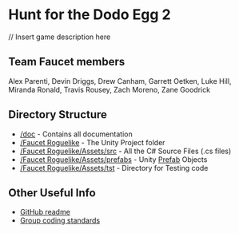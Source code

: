 Hunt for the Dodo Egg 2
======

// Insert game description here

 ## Team Faucet members
 Alex Parenti, Devin Driggs, Drew Canham, Garrett Oetken, Luke Hill, Miranda Ronald, Travis Rousey, Zach Moreno, Zane Goodrick

## Directory Structure
* [/doc](https://github.com/DDriggs00/383-Group-5/tree/master/doc) - Contains all documentation
* [/Faucet Roguelike](https://github.com/DDriggs00/383-Group-5/tree/master/Faucet%20Roguelike) - The Unity Project folder
* [/Faucet Roguelike/Assets/src](https://github.com/DDriggs00/383-Group-5/tree/master/Faucet%20Roguelike/Assets/src) - All the C# Source Files (.cs files)
* [/Faucet Roguelike/Assets/prefabs](https://github.com/DDriggs00/383-Group-5/tree/master/Faucet%20Roguelike/Assets/prefabs) - Unity [Prefab](https://docs.unity3d.com/Manual/Prefabs.html) Objects
* [/Faucet Roguelike/Assets/tst](https://github.com/DDriggs00/383-Group-5/tree/master/Faucet%20Roguelike/Assets/tst) - Directory for Testing code
## Other Useful Info
* [GitHub readme](https://github.com/DDriggs00/383-Group-5/blob/master/doc/github.md)
* [Group coding standards](https://github.com/DDriggs00/383-Group-5/blob/master/doc/Coding_Standards.md)